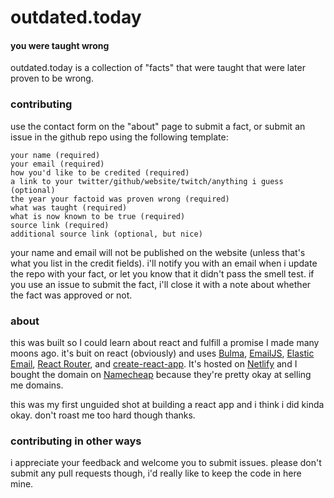 # outdated.today
#### you were taught wrong

outdated.today is a collection of "facts" that were taught that were later proven to be wrong. 

### contributing
use the contact form on the "about" page to submit a fact, or submit an issue in the github repo using the following template: 

```
your name (required)
your email (required)
how you'd like to be credited (required)
a link to your twitter/github/website/twitch/anything i guess (optional)
the year your factoid was proven wrong (required)
what was taught (required)
what is now known to be true (required)
source link (required)
additional source link (optional, but nice)
```

your name and email will not be published on the website (unless that's what you list in the credit fields). i'll notify you with an email when i update the repo with your fact, or let you know that it didn't pass the smell test. if you use an issue to submit the fact, i'll close it with a note about whether the fact was approved or not. 

### about
this was built so I could learn about react and fulfill a promise I made many moons ago. it's buit on react (obviously) and uses [Bulma](https://bulma.io), [EmailJS](https://emailjs.com), [Elastic Email](https://elasticemail.com/), [React Router](https://reactrouter.com/), and [create-react-app](https://create-react-app.dev/). It's hosted on [Netlify](https://netlify.com) and I bought the domain on [Namecheap](https://namecheap.com) because they're pretty okay at selling me domains. 

this was my first unguided shot at building a react app and i think i did kinda okay. don't roast me too hard though thanks. 

### contributing in other ways
i appreciate your feedback and welcome you to submit issues. please don't submit any pull requests though, i'd really like to keep the code in here mine. 